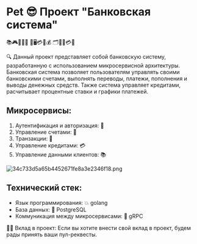 # Pet 😎 Проект "Банковская система"

📚🎮👥🔐💼
📱🖥💳💸💰
🗂💼💸💳💱

🔍  Данный проект представляет собой банковскую систему, разработанную с использованием микросервисной архитектуры. Банковская система позволяет пользователям управлять своими банковскими счетами, выполнять переводы, платежи, пополнения и выводы денежных средств. Также система управляет кредитами, расчитывает процентные ставки и графики платежей.

## Микросервисы:
1. Аутентификация и авторизация: 🔐
2. Управление счетами: 💼
3. Транзакции: 💸
4. Управление кредитами: 💳
5. Управление данными клиентов: 📚

![34c733d5a65b4452671fe8a3e2346f18.png](https://i.pinimg.com/originals/34/c7/33/34c733d5a65b4452671fe8a3e2346f18.png)

## Технический стек:
- Язык программирования: 💥 golang
- База данных: 🐘 PostgreSQL
- Коммуникация между микросервисами: 🔄 gRPC

🤝🙌  Вклад в проект:
Если вы хотите внести свой вклад в проект, будем рады принять ваши пул-реквесты.
